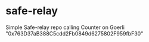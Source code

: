 # safe-relay

Simple Safe-relay repo calling Counter on Goerli "0x763D37aB388C5cdd2Fb0849d6275802F959fbF30"